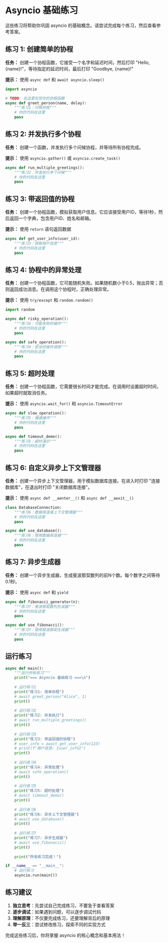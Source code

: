 # Asyncio 基础练习

这些练习将帮助你巩固 asyncio 的基础概念。请尝试完成每个练习，然后查看参考答案。

## 练习 1: 创建简单的协程

**任务：** 创建一个协程函数，它接受一个名字和延迟时间，然后打印 "Hello, {name}!"，等待指定的延迟时间，最后打印 "Goodbye, {name}!"

**提示：** 使用 `async def` 和 `await asyncio.sleep()`

```python
import asyncio

# TODO: 在这里实现你的协程函数
async def greet_person(name, delay):
    """练习1：问候协程"""
    # 你的代码在这里
    pass
```

## 练习 2: 并发执行多个协程

**任务：** 创建一个函数，并发执行多个问候协程，并等待所有协程完成。

**提示：** 使用 `asyncio.gather()` 或 `asyncio.create_task()`

```python
async def run_multiple_greetings():
    """练习2：并发执行多个问候"""
    # 你的代码在这里
    pass
```

## 练习 3: 带返回值的协程

**任务：** 创建一个协程函数，模拟获取用户信息。它应该接受用户ID，等待1秒，然后返回一个字典，包含用户ID、姓名和邮箱。

**提示：** 使用 `return` 语句返回数据

```python
async def get_user_info(user_id):
    """练习3：获取用户信息"""
    # 你的代码在这里
    pass
```

## 练习 4: 协程中的异常处理

**任务：** 创建一个协程函数，它可能随机失败。如果随机数小于0.5，抛出异常；否则返回成功消息。在调用这个协程时，正确处理异常。

**提示：** 使用 `try/except` 和 `random.random()`

```python
import random

async def risky_operation():
    """练习4：可能失败的操作"""
    # 你的代码在这里
    pass

async def safe_operation():
    """练习4：安全的操作调用"""
    # 你的代码在这里
    pass
```

## 练习 5: 超时处理

**任务：** 创建一个协程函数，它需要很长时间才能完成。在调用时设置超时时间，如果超时就取消任务。

**提示：** 使用 `asyncio.wait_for()` 和 `asyncio.TimeoutError`

```python
async def slow_operation():
    """练习5：慢速操作"""
    # 你的代码在这里
    pass

async def timeout_demo():
    """练习5：超时演示"""
    # 你的代码在这里
    pass
```

## 练习 6: 自定义异步上下文管理器

**任务：** 创建一个异步上下文管理器，用于模拟数据库连接。在进入时打印 "连接数据库"，在退出时打印 "关闭数据库连接"。

**提示：** 使用 `async def __aenter__()` 和 `async def __aexit__()`

```python
class DatabaseConnection:
    """练习6：数据库连接上下文管理器"""
    # 你的代码在这里
    pass

async def use_database():
    """练习6：使用数据库连接"""
    # 你的代码在这里
    pass
```

## 练习 7: 异步生成器

**任务：** 创建一个异步生成器，生成斐波那契数列的前N个数。每个数字之间等待0.1秒。

**提示：** 使用 `async def` 和 `yield`

```python
async def fibonacci_generator(n):
    """练习7：斐波那契数列生成器"""
    # 你的代码在这里
    pass

async def use_fibonacci():
    """练习7：使用斐波那契生成器"""
    # 你的代码在这里
    pass
```

## 运行练习

```python
async def main():
    """运行所有练习"""
    print("=== Asyncio 基础练习 ===\n")
    
    # 运行练习1
    print("练习1: 简单协程")
    # await greet_person("Alice", 1)
    print()
    
    # 运行练习2
    print("练习2: 并发执行")
    # await run_multiple_greetings()
    print()
    
    # 运行练习3
    print("练习3: 带返回值的协程")
    # user_info = await get_user_info(123)
    # print(f"用户信息: {user_info}")
    print()
    
    # 运行练习4
    print("练习4: 异常处理")
    # await safe_operation()
    print()
    
    # 运行练习5
    print("练习5: 超时处理")
    # await timeout_demo()
    print()
    
    # 运行练习6
    print("练习6: 异步上下文管理器")
    # await use_database()
    print()
    
    # 运行练习7
    print("练习7: 异步生成器")
    # await use_fibonacci()
    print()
    
    print("所有练习完成！")

if __name__ == "__main__":
    # 运行练习
    asyncio.run(main())
```

## 练习建议

1. **独立思考**：先尝试自己完成练习，不要急于查看答案
2. **逐步调试**：如果遇到问题，可以逐步调试代码
3. **理解原理**：不仅要完成练习，还要理解背后的原理
4. **举一反三**：尝试修改练习，探索不同的实现方式

完成这些练习后，你将掌握 asyncio 的核心概念和基本用法！ 